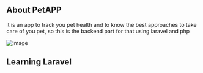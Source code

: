 
## About PetAPP

it is an app to track you pet health and to know the best approaches to take care of you pet,
so this is the backend part for that using laravel and php 

![image](https://user-images.githubusercontent.com/80623614/167303750-5ca20453-ca7c-40e6-9019-8aea7354b340.png)



## Learning Laravel


